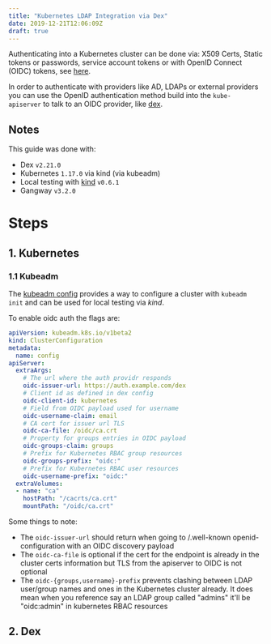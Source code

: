 ```yaml
---
title: "Kubernetes LDAP Integration via Dex"
date: 2019-12-21T12:06:09Z
draft: true
---
```

Authenticating into a Kubernetes cluster can be done via: X509 Certs, Static tokens or passwords, service account tokens or with OpenID Connect (OIDC) tokens, see [here](https://kubernetes.io/docs/reference/access-authn-authz/authentication/#authentication-strategies).

In order to authenticate with providers like AD, LDAPs or external providers you can use the OpenID authentication method build into the `kube-apiserver` to talk to an OIDC provider, like [dex](https://github.com/dexidp/dex).

## Notes
This guide was done with:
- Dex `v2.21.0`
- Kubernetes `1.17.0` via kind (via kubeadm)
- Local testing with [kind](https://github.com/kubernetes-sigs/kind) `v0.6.1`
- Gangway `v3.2.0`

# Steps
## 1. Kubernetes
### 1.1 Kubeadm
The [kubeadm config](https://godoc.org/k8s.io/kubernetes/cmd/kubeadm/app/apis/kubeadm/v1beta1) provides a way to configure a cluster with `kubeadm init` and can be used for local testing via _kind_. 

To enable oidc auth the flags are:
```yaml
apiVersion: kubeadm.k8s.io/v1beta2
kind: ClusterConfiguration
metadata:
  name: config
apiServer:
  extraArgs:
    # The url where the auth providr responds
    oidc-issuer-url: https://auth.example.com/dex
    # Client id as defined in dex config
    oidc-client-id: kubernetes
    # Field from OIDC payload used for username
    oidc-username-claim: email
    # CA cert for issuer url TLS
    oidc-ca-file: /oidc/ca.crt
    # Property for groups entries in OIDC payload
    oidc-groups-claim: groups
    # Prefix for Kubernetes RBAC group resources
    oidc-groups-prefix: "oidc:"
    # Prefix for Kubernetes RBAC user resources
    oidc-username-prefix: "oidc:"
  extraVolumes:
  - name: "ca"
    hostPath: "/cacrts/ca.crt"
    mountPath: "/oidc/ca.crt"
```
Some things to note:

- The `oidc-issuer-url` should return when going to /.well-known openid-configuration with an OIDC discovery payload
- The `oidc-ca-file` is optional if the cert for the endpoint is already in the cluster certs information but TLS from the apiserver to OIDC is not optional
- The `oidc-{groups,username}-prefix` prevents clashing between LDAP user/group names and ones in the Kubernetes cluster already. It does mean when you reference say an LDAP group called "admins" it'll be "oidc:admin" in kubernetes RBAC resources

## 2. Dex




